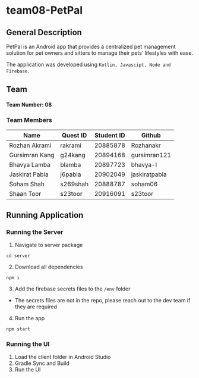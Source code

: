 # team08-PetPal

## General Description

PetPal is an Android app that provides a centralized pet management solution for pet owners and sitters to manage their pets’ lifestyles with ease. 

The application was developed using `Kotlin, Javascipt, Node and Firebase`.


## Team

#### Team Number: 08

### Team Members

| Name           | Quest ID | Student ID | Github        |
|----------------|----------|------------|---------------|
| Rozhan Akrami  | rakrami  | 20885878   | Rozhanakr     |
| Gursimran Kang | g24kang  | 20894168   | gursimran121  |
| Bhavya Lamba   | blamba   | 20897723   | bhavya-l      |
| Jaskirat Pabla | j6pabla  | 20902049   | jaskiratpabla |
| Soham Shah     | s269shah | 20888787   | soham06       |
| Shaan Toor     | s23toor  | 20916091   | s23toor       |

## Running Application

### Running the Server

1. Navigate to server package

```
cd server
```

2. Download all dependencies

```
npm i
```

3. Add the firebase secrets files to the `/env` folder
* The secrets files are not in the repo, please reach out to the dev team if they are required

4. Run the app

```
npm start
```

### Running the UI

1. Load the client folder in Android Studio
1. Gradle Sync and Build
2. Run the UI